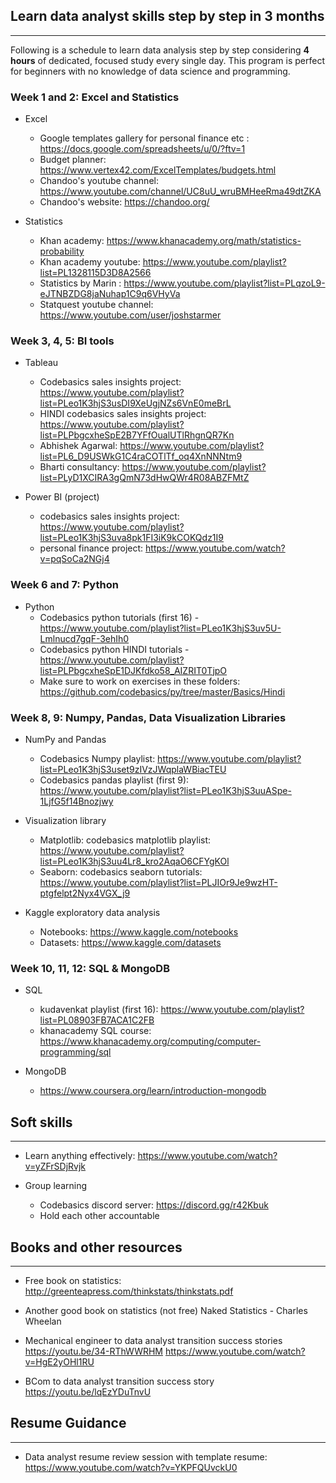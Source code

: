 ## Learn data analyst skills step by step in 3 months
------------------------------------------------------

Following is a schedule to learn data analysis step by step considering **4 hours** of dedicated, focused study every single day. This program is perfect for beginners with no knowledge of data science and programming.

### Week 1 and 2: Excel and Statistics

* Excel 
	- Google templates gallery for personal finance etc : https://docs.google.com/spreadsheets/u/0/?ftv=1
	- Budget planner: https://www.vertex42.com/ExcelTemplates/budgets.html
	- Chandoo's youtube channel: https://www.youtube.com/channel/UC8uU_wruBMHeeRma49dtZKA
	- Chandoo's website:  https://chandoo.org/

* Statistics 
	- Khan academy: https://www.khanacademy.org/math/statistics-probability
	- Khan academy youtube: https://www.youtube.com/playlist?list=PL1328115D3D8A2566
	- Statistics by Marin : https://www.youtube.com/playlist?list=PLqzoL9-eJTNBZDG8jaNuhap1C9q6VHyVa
	- Statquest youtube channel: https://www.youtube.com/user/joshstarmer

### Week 3, 4, 5: BI tools

* Tableau
  - Codebasics sales insights project: https://www.youtube.com/playlist?list=PLeo1K3hjS3usDI9XeUgjNZs6VnE0meBrL
  - HINDI codebasics sales insights project: https://www.youtube.com/playlist?list=PLPbgcxheSpE2B7YFfOualUTlRhgnQR7Kn
  - Abhishek Agarwal: https://www.youtube.com/playlist?list=PL6_D9USWkG1C4raCOTlTf_oq4XnNNNtm9
  - Bharti consultancy:  https://www.youtube.com/playlist?list=PLyD1XCIRA3gQmN73dHwQWr4R08ABZFMtZ
  
* Power BI (project)
  - codebasics sales insights project: https://www.youtube.com/playlist?list=PLeo1K3hjS3uva8pk1FI3iK9kCOKQdz1I9
  - personal finance project: https://www.youtube.com/watch?v=pqSoCa2NGj4
  
### Week 6 and 7: Python

* Python
	- Codebasics python tutorials (first 16) - https://www.youtube.com/playlist?list=PLeo1K3hjS3uv5U-Lmlnucd7gqF-3ehIh0
	- Codebasics python HINDI tutorials - https://www.youtube.com/playlist?list=PLPbgcxheSpE1DJKfdko58_AIZRIT0TjpO
	- Make sure to work on exercises in these folders: https://github.com/codebasics/py/tree/master/Basics/Hindi

### Week 8, 9: Numpy, Pandas, Data Visualization Libraries  

* NumPy and Pandas
	- Codebasics Numpy playlist: https://www.youtube.com/playlist?list=PLeo1K3hjS3uset9zIVzJWqplaWBiacTEU
	- Codebasics pandas playlist (first 9): https://www.youtube.com/playlist?list=PLeo1K3hjS3uuASpe-1LjfG5f14Bnozjwy

* Visualization library
	- Matplotlib: codebasics matplotlib playlist: https://www.youtube.com/playlist?list=PLeo1K3hjS3uu4Lr8_kro2AqaO6CFYgKOl
	- Seaborn: codebasics seaborn tutorials: https://www.youtube.com/playlist?list=PLJIOr9Je9wzHT-ptgfelpt2Nyx4VGX_j9
	
* Kaggle exploratory data analysis
	- Notebooks: https://www.kaggle.com/notebooks
	- Datasets: https://www.kaggle.com/datasets
	
### Week 10, 11, 12: SQL & MongoDB

* SQL
	- kudavenkat playlist (first 16): https://www.youtube.com/playlist?list=PL08903FB7ACA1C2FB
	- khanacademy SQL course: https://www.khanacademy.org/computing/computer-programming/sql
  
* MongoDB 
  - https://www.coursera.org/learn/introduction-mongodb
  

  
## Soft skills
---------------
* Learn anything effectively: https://www.youtube.com/watch?v=yZFrSDjRvjk

* Group learning
	- Codebasics discord server:  https://discord.gg/r42Kbuk
	- Hold each other accountable
	  
## Books and other resources
--------------------------------------    
* Free book on statistics: http://greenteapress.com/thinkstats/thinkstats.pdf
* Another good book on statistics (not free) Naked Statistics - Charles Wheelan
* Mechanical engineer to data analyst transition success stories
	https://youtu.be/34-RThWWRHM
	https://www.youtube.com/watch?v=HgE2yOHl1RU

* BCom to data analyst transition success story
	https://youtu.be/lqEzYDuTnvU

## Resume Guidance
------------------
* Data analyst resume review session with template resume: https://www.youtube.com/watch?v=YKPFQUvckU0



